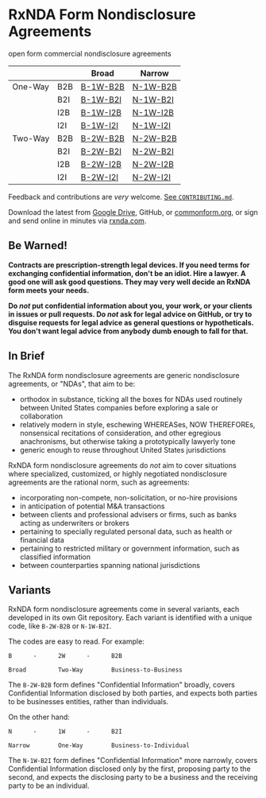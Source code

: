 # RxNDA Form Nondisclosure Agreements

open form commercial nondisclosure agreements

|         |     | Broad                                         | Narrow                                        |
|---------|-----|-----------------------------------------------|-----------------------------------------------|
| One-Way | B2B | [B-1W-B2B](https://github.com/rxnda/B-1W-B2B) | [N-1W-B2B](https://github.com/rxnda/N-1W-B2B) |
|         | B2I | [B-1W-B2I](https://github.com/rxnda/B-1W-B2I) | [N-1W-B2I](https://github.com/rxnda/N-1W-B2I) |
|         | I2B | [B-1W-I2B](https://github.com/rxnda/B-1W-I2B) | [N-1W-I2B](https://github.com/rxnda/N-1W-I2B) |
|         | I2I | [B-1W-I2I](https://github.com/rxnda/B-1W-I2I) | [N-1W-I2I](https://github.com/rxnda/N-1W-I2I) |
| Two-Way | B2B | [B-2W-B2B](https://github.com/rxnda/B-2W-B2B) | [N-2W-B2B](https://github.com/rxnda/N-2W-B2B) |
|         | B2I | [B-2W-B2I](https://github.com/rxnda/B-2W-B2I) | [N-2W-B2I](https://github.com/rxnda/N-2W-B2I) |
|         | I2B | [B-2W-I2B](https://github.com/rxnda/B-2W-I2B) | [N-2W-I2B](https://github.com/rxnda/N-2W-I2B) |
|         | I2I | [B-2W-I2I](https://github.com/rxnda/B-2W-I2I) | [N-2W-I2I](https://github.com/rxnda/N-2W-I2I) |

Feedback and contributions are _very_ welcome.  [See `CONTRIBUTING.md`](./CONTRIBUTING.md).

Download the latest from [Google Drive](https://drive.google.com/drive/folders/0B4WQgvqBs9InQkdiSWJjTnN6MEk?usp=sharing), GitHub, or [commonform.org](https://commonform.org/publications/rxnda), or sign and send online in minutes via [rxnda.com](https://rxnda.com).

## Be Warned!

**Contracts are prescription-strength legal devices.  If you need terms for exchanging confidential information, don't be an idiot.  Hire a lawyer.  A good one will ask good questions.  They may very well decide an RxNDA form meets your needs.**

**Do _not_ put confidential information about you, your work, or your clients in issues or pull requests.  Do _not_ ask for legal advice on GitHub, or try to disguise requests for legal advice as general questions or hypotheticals.  You don't want legal advice from anybody dumb enough to fall for that.**

## In Brief

The RxNDA form nondisclosure agreements are generic nondisclosure agreements, or "NDAs", that aim to be:

- orthodox in substance, ticking all the boxes for NDAs used routinely between United States companies before exploring a sale or collaboration
- relatively modern in style, eschewing WHEREASes, NOW THEREFOREs, nonsensical recitations of consideration, and other egregious anachronisms, but otherwise taking a prototypically lawyerly tone
- generic enough to reuse throughout United States jurisdictions

RxNDA form nondisclosure agreements do _not_ aim to cover situations where specialized, customized, or highly negotiated nondisclosure agreements are the rational norm, such as agreements:

- incorporating non-compete, non-solicitation, or no-hire provisions
- in anticipation of potential M&A transactions
- between clients and professional advisers or firms, such as banks acting as underwriters or brokers
- pertaining to specially regulated personal data, such as health or financial data
- pertaining to restricted military or government information, such as classified information
- between counterparties spanning national jurisdictions

## Variants

RxNDA form nondisclosure agreements come in several variants, each developed in its own Git repository.  Each variant is identified with a unique code, like `B-2W-B2B` or `N-1W-B2I`.

The codes are easy to read.  For example:

    B      -      2W      -      B2B
    
    Broad         Two-Way        Business-to-Business

The `B-2W-B2B` form defines "Confidential Information" broadly, covers Confidential Information disclosed by both parties, and expects both parties to be businesses entities, rather than individuals.

On the other hand:

    N      -      1W      -      B2I
    
    Narrow        One-Way        Business-to-Individual

The `N-1W-B2I` form defines "Confidential Information" more narrowly, covers Confidential Information disclosed only by the first, proposing party to the second, and expects the disclosing party to be a business and the receiving party to be an individual.
